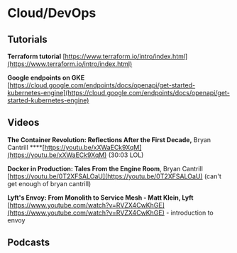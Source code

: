# Cloud/DevOps

## **Tutorials**

**Terraform tutorial** [https://www.terraform.io/intro/index.html](https://www.terraform.io/intro/index.html)

**Google endpoints on GKE** [https://cloud.google.com/endpoints/docs/openapi/get-started-kubernetes-engine](https://cloud.google.com/endpoints/docs/openapi/get-started-kubernetes-engine)

## Videos

**The Container Revolution: Reflections After the First Decade,** Bryan Cantrill ****[https://youtu.be/xXWaECk9XqM](https://youtu.be/xXWaECk9XqM) \(30:03 LOL\)

**Docker in Production: Tales From the Engine Room**, Bryan Cantrill [https://youtu.be/0T2XFSALOaU](https://youtu.be/0T2XFSALOaU) \(can't get enough of bryan cantrill\)

**Lyft's Envoy: From Monolith to Service Mesh - Matt Klein, Lyft** [https://www.youtube.com/watch?v=RVZX4CwKhGE](https://www.youtube.com/watch?v=RVZX4CwKhGE) - introduction to envoy

## Podcasts



